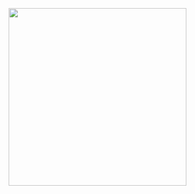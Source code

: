 <p align="center">
  <img width="350" src="https://github.com/user-attachments/assets/975ce625-099e-4044-99e4-67ebf214fb85">
</p>
